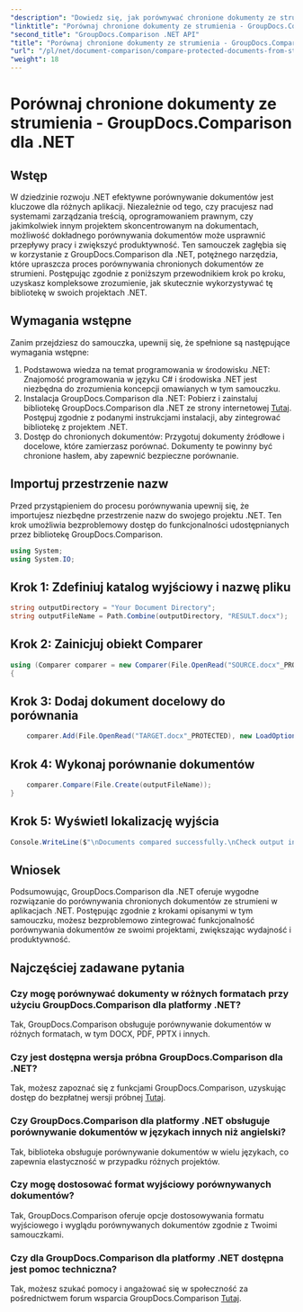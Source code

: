 ```yaml
---
"description": "Dowiedz się, jak porównywać chronione dokumenty ze strumieni przy użyciu GroupDocs.Comparison dla platformy .NET. Usprawnij proces porównywania dokumentów bez wysiłku."
"linktitle": "Porównaj chronione dokumenty ze strumienia - GroupDocs.Comparison dla .NET"
"second_title": "GroupDocs.Comparison .NET API"
"title": "Porównaj chronione dokumenty ze strumienia - GroupDocs.Comparison dla .NET"
"url": "/pl/net/document-comparison/compare-protected-documents-from-stream/"
"weight": 18
---
```


# Porównaj chronione dokumenty ze strumienia - GroupDocs.Comparison dla .NET

## Wstęp
W dziedzinie rozwoju .NET efektywne porównywanie dokumentów jest kluczowe dla różnych aplikacji. Niezależnie od tego, czy pracujesz nad systemami zarządzania treścią, oprogramowaniem prawnym, czy jakimkolwiek innym projektem skoncentrowanym na dokumentach, możliwość dokładnego porównywania dokumentów może usprawnić przepływy pracy i zwiększyć produktywność. Ten samouczek zagłębia się w korzystanie z GroupDocs.Comparison dla .NET, potężnego narzędzia, które upraszcza proces porównywania chronionych dokumentów ze strumieni. Postępując zgodnie z poniższym przewodnikiem krok po kroku, uzyskasz kompleksowe zrozumienie, jak skutecznie wykorzystywać tę bibliotekę w swoich projektach .NET.
## Wymagania wstępne
Zanim przejdziesz do samouczka, upewnij się, że spełnione są następujące wymagania wstępne:
1. Podstawowa wiedza na temat programowania w środowisku .NET: Znajomość programowania w języku C# i środowiska .NET jest niezbędna do zrozumienia koncepcji omawianych w tym samouczku.
2. Instalacja GroupDocs.Comparison dla .NET: Pobierz i zainstaluj bibliotekę GroupDocs.Comparison dla .NET ze strony internetowej [Tutaj](https://releases.groupdocs.com/comparison/net/). Postępuj zgodnie z podanymi instrukcjami instalacji, aby zintegrować bibliotekę z projektem .NET.
3. Dostęp do chronionych dokumentów: Przygotuj dokumenty źródłowe i docelowe, które zamierzasz porównać. Dokumenty te powinny być chronione hasłem, aby zapewnić bezpieczne porównanie.

## Importuj przestrzenie nazw
Przed przystąpieniem do procesu porównywania upewnij się, że importujesz niezbędne przestrzenie nazw do swojego projektu .NET. Ten krok umożliwia bezproblemowy dostęp do funkcjonalności udostępnianych przez bibliotekę GroupDocs.Comparison.

```csharp
using System;
using System.IO;
```

## Krok 1: Zdefiniuj katalog wyjściowy i nazwę pliku
```csharp
string outputDirectory = "Your Document Directory";
string outputFileName = Path.Combine(outputDirectory, "RESULT.docx");
```
## Krok 2: Zainicjuj obiekt Comparer
```csharp
using (Comparer comparer = new Comparer(File.OpenRead("SOURCE.docx"_PROTECTED), new LoadOptions() { Password = "1234" }))
{
```
## Krok 3: Dodaj dokument docelowy do porównania
```csharp
    comparer.Add(File.OpenRead("TARGET.docx"_PROTECTED), new LoadOptions() { Password = "5678" });
```
## Krok 4: Wykonaj porównanie dokumentów
```csharp
    comparer.Compare(File.Create(outputFileName));
}
```
## Krok 5: Wyświetl lokalizację wyjścia
```csharp
Console.WriteLine($"\nDocuments compared successfully.\nCheck output in {Directory.GetCurrentDirectory()}.");
```

## Wniosek
Podsumowując, GroupDocs.Comparison dla .NET oferuje wygodne rozwiązanie do porównywania chronionych dokumentów ze strumieni w aplikacjach .NET. Postępując zgodnie z krokami opisanymi w tym samouczku, możesz bezproblemowo zintegrować funkcjonalność porównywania dokumentów ze swoimi projektami, zwiększając wydajność i produktywność.
## Najczęściej zadawane pytania
### Czy mogę porównywać dokumenty w różnych formatach przy użyciu GroupDocs.Comparison dla platformy .NET?
Tak, GroupDocs.Comparison obsługuje porównywanie dokumentów w różnych formatach, w tym DOCX, PDF, PPTX i innych.
### Czy jest dostępna wersja próbna GroupDocs.Comparison dla .NET?
Tak, możesz zapoznać się z funkcjami GroupDocs.Comparison, uzyskując dostęp do bezpłatnej wersji próbnej [Tutaj](https://releases.groupdocs.com/).
### Czy GroupDocs.Comparison dla platformy .NET obsługuje porównywanie dokumentów w językach innych niż angielski?
Tak, biblioteka obsługuje porównywanie dokumentów w wielu językach, co zapewnia elastyczność w przypadku różnych projektów.
### Czy mogę dostosować format wyjściowy porównywanych dokumentów?
Tak, GroupDocs.Comparison oferuje opcje dostosowywania formatu wyjściowego i wyglądu porównywanych dokumentów zgodnie z Twoimi samouczkami.
### Czy dla GroupDocs.Comparison dla platformy .NET dostępna jest pomoc techniczna?
Tak, możesz szukać pomocy i angażować się w społeczność za pośrednictwem forum wsparcia GroupDocs.Comparison [Tutaj](https://forum.groupdocs.com/c/comparison/12).